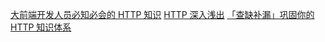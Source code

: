 [大前端开发人员必知必会的 HTTP 知识](https://juejin.im/post/5cac6ddaf265da0368143bf2)
[HTTP 深入浅出](https://juejin.im/post/5ca753976fb9a05e4177f9a5)
[「查缺补漏」巩固你的 HTTP 知识体系](https://juejin.im/post/6857287743966281736)

